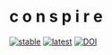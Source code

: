 # c o n s p i r e

[![stable](https://img.shields.io/badge/docs-stable-blue)](https://docs.rs/conspire)
[![latest](https://img.shields.io/badge/docs-latest-blue)](https://mrbuche.github.io/conspire/conspire)
[![DOI](https://img.shields.io/badge/DOI-10.5281/zenodo.14578348-blue)](https://doi.org/10.5281/zenodo.14578348)
